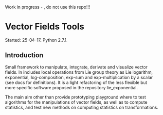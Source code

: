 Work in progress - , do not use this repo!!!

# Vector Fields Tools

Started: 25-04-17.
Python 2.7.1.
 

## Introduction

Small framework to manipulate, integrate, derivate and visualize vector fields.
In includes local operations from Lie group theory as Lie logarithm, exponential, log-composition, exp-sum and 
exp-multiplication by a scalar (see docs for definitions).
It is a light refactoring of the less flexible but more specific software proposed in the repository lie_exponential.

The main aim other than provide prototyping playground where to test algorithms for the manipulations of vector fields, as well as to compute statistics, and test new methods on computing statistics on transformations.

